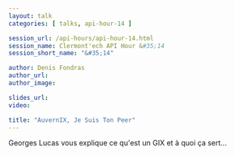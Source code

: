 ```yaml
---
layout: talk
categories: [ talks, api-hour-14 ]

session_url: /api-hours/api-hour-14.html
session_name: Clermont'ech API Hour &#35;14
session_short_name: "&#35;14"

author: Denis Fondras
author_url:
author_image:

slides_url:
video:

title: "AuvernIX, Je Suis Ton Peer"
---
```


Georges Lucas vous explique ce qu'est un GIX et à quoi ça sert...
